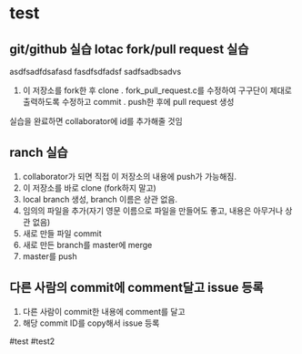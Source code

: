 # test
git/github 실습
lotac
fork/pull request 실습
----------------------

asdfsadfdsafasd
fasdfsdfadsf
sadfsadbsadvs
1. 이 저장소를 fork한 후 clone
. fork_pull_request.c를 수정하여 구구단이 제대로 출력하도록 수정하고 commit
. push한 후에 pull request 생성

실습을 완료하면 collaborator에 id를 추가해줄 것임

ranch 실습
---------

1. collaborator가 되면 직접 이 저장소의 내용에 push가 가능해짐.
2. 이 저장소를 바로 clone (fork하지 말고)
3. local branch 생성, branch 이름은 상관 없음.
3. 임의의 파일을 추가(자기 영문 이름으로 파일을 만들어도 좋고, 내용은 아무거나 상관 없음)
4. 새로 만들 파일 commit
5. 새로 만든 branch를 master에 merge
6. master를 push

다른 사람의 commit에 comment달고 issue 등록
--------------------------------
1. 다른 사람이 commit한 내용에 comment를 달고
2. 해당 commit ID를 copy해서 issue 등록

#test
#test2
